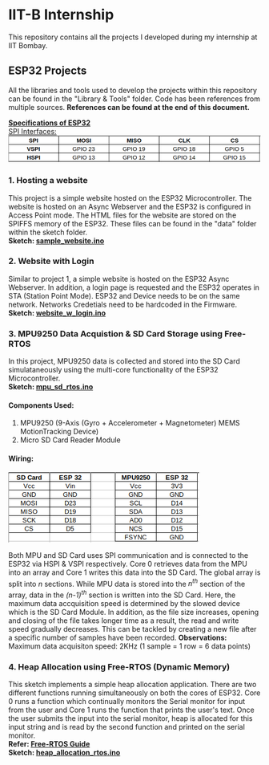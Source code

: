 # IIT-B Internship
This repository contains all the projects I developed during my internship at IIT Bombay. 

## ESP32 Projects
All the libraries and tools used to develop the projects within this repository can be found in the "Library & Tools" folder. Code has been references from multiple sources. **References can be found at the end of this document.**

<ins>**Specifications of ESP32**<ins/>
<br>SPI Interfaces:<br/>
![SPI Interfaces of ESP32](/MISC/SPI_Interfaces_ESP32.png)


### 1. Hosting a website
This project is a simple website hosted on the ESP32 Microcontroller. The website is hosted on an Async Webserver and the ESP32 is configured in Access Point mode. The HTML files for the website are stored on the SPIFFS memory of the ESP32. These files can be found in the "data" folder within the sketch folder.
<br>**Sketch: [sample_website.ino](/sample_website/sample_website.ino)**

### 2. Website with Login
Similar to project 1, a simple website is hosted on the ESP32 Async Webserver. In addition, a login page is requested and the ESP32 operates in STA (Station Point Mode). ESP32 and Device needs to be on the same network. Networks Credetials need to be hardcoded in the Firmware.
<br>**Sketch: [website_w_login.ino](/website_w_login/website_w_login.ino)**
  

### 3. MPU9250 Data Acquistion & SD Card Storage using Free-RTOS
In this project, MPU9250 data is collected and stored into the SD Card simulataneously using the multi-core functionality of the ESP32 Microcontroller.
<br>**Sketch: [mpu_sd_rtos.ino](/mpu_sd_rtos/mpu_sd_rtos.ino)**

#### Components Used:
1. MPU9250 (9-Axis (Gyro + Accelerometer + Magnetometer) MEMS MotionTracking Device)
2. Micro SD Card Reader Module

#### Wiring:
![MPU and SD Card Wiring](/MISC/mpu_sd_wiring.png)

Both MPU and SD Card uses SPI communication and is connected to the ESP32 via HSPI & VSPI respectively. Core 0 retrieves data from the MPU into an array and Core 1 writes this data into the SD Card. The global array is split into _n_ sections. While MPU data is stored into the _n<sup>th<sup/>_ section of the array, data in the _(n-1)<sup>th<sup/>_ section is written into the SD Card. Here, the maximum data accquisition speed is determined by the slowed device which is the SD Card Module. In addition, as the file size increases, opening and closing of the file takes longer time as a result, the read and write speed gradually decreases. This can be tackled by creating a new file after a specific number of samples have been recorded.
**Observations:** Maximum data acquisiton speed: 2KHz (1 sample = 1 row = 6 data points)
  
  
### 4. Heap Allocation using Free-RTOS (Dynamic Memory)
This sketch implements a simple heap allocation application. There are two different functions running simultaneously on both the cores of ESP32. Core 0 runs a function which continually monitors the Serial monitor for input from the user and Core 1 runs the function that prints the user's text. Once the user submits the input into the serial monitor, heap is allocated for this input string and is read by the second function and printed on the serial monitor. 
<br>**Refer: [Free-RTOS Guide](https://www.freertos.org/fr-content-src/uploads/2018/07/161204_Mastering_the_FreeRTOS_Real_Time_Kernel-A_Hands-On_Tutorial_Guide.pdf)**
<br>**Sketch: [heap_allocation_rtos.ino](/heap_allocation_rtos/heap_allocation_rtos.ino)**
